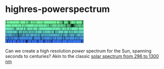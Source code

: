 # highres-powerspectrum
<img src="spectrum.png" width="250">

Can we create a high resolution _power_ spectrum for the Sun, spanning seconds to centuries? Akin to the classic [solar spectrum from 296 to 1300 nm](https://noirlab.edu/public/images/noao-sun/)
